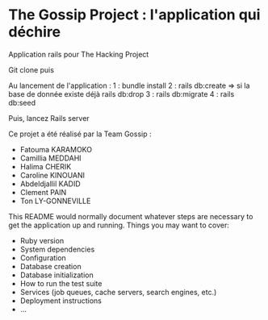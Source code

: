 # The Gossip Project : l'application qui déchire

Application rails pour The Hacking Project

Git clone puis 

Au lancement de l'application :
1 : bundle install
2 : rails db:create => si la base de donnée existe déjà rails db:drop
3 : rails db:migrate
4 : rails db:seed

Puis, lancez Rails server


Ce projet a été réalisé par la Team Gossip :

- Fatouma KARAMOKO
- Camillia MEDDAHI
- Halima CHERIK
- Caroline KINOUANI
- Abdeldjallil KADID
- Clement PAIN
- Ton LY-GONNEVILLE



This README would normally document whatever steps are necessary to get the
application up and running.
Things you may want to cover:
* Ruby version
* System dependencies
* Configuration
* Database creation
* Database initialization
* How to run the test suite
* Services (job queues, cache servers, search engines, etc.)
* Deployment instructions
* ...
